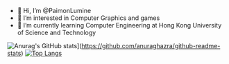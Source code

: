 - 👋 Hi, I’m @PaimonLumine
- 👀 I’m interested in Computer Graphics and games
- 🌱 I’m currently learning Computer Engineering at Hong Kong University of Science and Technology

<!---
PaimonLumine/PaimonLumine is a ✨ special ✨ repository because its `README.md` (this file) appears on your GitHub profile.
You can click the Preview link to take a look at your changes.
--->

![Anurag's GitHub stats](https://github-readme-stats.vercel.app/api?username=paimonlumine)](https://github.com/anuraghazra/github-readme-stats)
[![Top Langs](https://github-readme-stats.vercel.app/api/top-langs/?username=paimonlumine)](https://github.com/anuraghazra/github-readme-stats)
